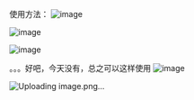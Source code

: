 使用方法：
![image](https://github.com/Wayzinx/QiuzhaoSupportor/assets/46066700/591136fe-20c1-46d0-8dc7-b4c0a81dfa8f)

![image](https://github.com/Wayzinx/QiuzhaoSupportor/assets/46066700/e9710eba-5978-4027-af37-20cc5965fa57)

![image](https://github.com/Wayzinx/QiuzhaoSupportor/assets/46066700/076f9629-2b1b-436a-9137-caca178b8f65)

。。。好吧，今天没有，总之可以这样使用
![image](https://github.com/Wayzinx/QiuzhaoSupportor/assets/46066700/f7708fa8-73e7-4290-8fb4-2242d59625f4)

![Uploading image.png…]()
